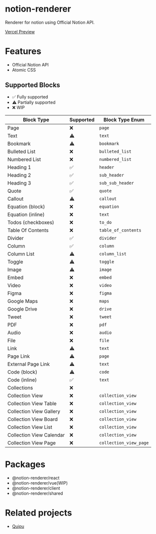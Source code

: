 # notion-renderer

Renderer for notion using Official Notion API.

[Vercel Preview](http://notion-renderer.ihyf.me/)

# Features

- Official Notion API
- Atomic CSS

## Supported Blocks

- ✅ Fully supported
- ⚠️ Partially supported
- ❌ WIP

| Block Type               | Supported | Block Type Enum        |
| ------------------------ | --------- | ---------------------- |
| Page                     | ❌        | `page`                 |
| Text                     | ⚠️        | `text`                 |
| Bookmark                 | ⚠️        | `bookmark`             |
| Bulleted List            | ❌        | `bulleted_list`        |
| Numbered List            | ❌        | `numbered_list`        |
| Heading 1                | ✅        | `header`               |
| Heading 2                | ✅        | `sub_header`           |
| Heading 3                | ✅        | `sub_sub_header`       |
| Quote                    | ✅        | `quote`                |
| Callout                  | ⚠️        | `callout`              |
| Equation (block)         | ❌        | `equation`             |
| Equation (inline)        | ❌        | `text`                 |
| Todos (checkboxes)       | ❌        | `to_do`                |
| Table Of Contents        | ❌        | `table_of_contents`    |
| Divider                  | ✅        | `divider`              |
| Column                   | ✅        | `column`               |
| Column List              | ⚠️        | `column_list`          |
| Toggle                   | ⚠️        | `toggle`               |
| Image                    | ⚠️        | `image`                |
| Embed                    | ❌        | `embed`                |
| Video                    | ❌        | `video`                |
| Figma                    | ❌        | `figma`                |
| Google Maps              | ❌        | `maps`                 |
| Google Drive             | ❌        | `drive`                |
| Tweet                    | ❌        | `tweet`                |
| PDF                      | ❌        | `pdf`                  |
| Audio                    | ❌        | `audio`                |
| File                     | ❌        | `file`                 |
| Link                     | ⚠️        | `text`                 |
| Page Link                | ⚠️        | `page`                 |
| External Page Link       | ⚠️        | `text`                 |
| Code (block)             | ⚠️        | `code`                 |
| Code (inline)            | ✅        | `text`                 |
| Collections              | ❌        |                        |
| Collection View          | ❌        | `collection_view`      |
| Collection View Table    | ❌        | `collection_view`      |
| Collection View Gallery  | ❌        | `collection_view`      |
| Collection View Board    | ❌        | `collection_view`      |
| Collection View List     | ❌        | `collection_view`      |
| Collection View Calendar | ❌        | `collection_view`      |
| Collection View Page     | ❌        | `collection_view_page` |

# Packages

- @notion-renderer/react
- @notion-renderer/vue(WIP)
- @notion-renderer/client
- @notion-renderer/shared

# Related projects

- [Quipu](https://github.com/iheyunfei/quipu)
